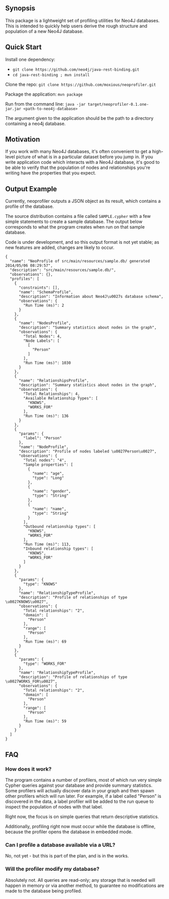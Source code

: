## Synopsis

This package is a lightweight set of profiling utilities for Neo4J databases.
This is intended to quickly help users derive the rough structure and
population of a new Neo4J database.

## Quick Start

Install one dependency:
 - `git clone https://github.com/neo4j/java-rest-binding.git`
 - `cd java-rest-binding ; mvn install`

Clone the repo: `git clone https://github.com/moxious/neoprofiler.git`

Package the application:  `mvn package`

Run from the command line: `java -jar target/neoprofiler-0.1.one-jar.jar <path-to-neo4j-database>`

The argument given to the application should be the path to a directory containing a neo4j database.

## Motivation

If you work with many Neo4J databases, it's often convenient to get a
high-level picture of what is in a particular dataset before you jump in.  If
you write application code which interacts with a Neo4J database, it's good to
be able to verify that the population of nodes and relationships you're writing
have the properties that you expect.

## Output Example

Currently, neoprofiler outputs a JSON object as its result, which contains a
profile of the database.  

The source distribution contains a file called `SAMPLE.cypher` with a few
simple statements to create a sample database.  The output below corresponds
to what the program creates when run on that sample database.

Code is under development, and so this output format is not yet stable; as
new features are added, changes are likely to occur.

```
{
  "name": "NeoProfile of src/main/resources/sample.db/ generated 2014/05/06 08:29:57",
  "description": "src/main/resources/sample.db/",
  "observations": {},
  "profiles": [
    {
      "constraints": [],
      "name": "SchemaProfile",
      "description": "Information about Neo4J\u0027s database schema",
      "observations": {
        "Run Time (ms)": 2
      }
    },
    {
      "name": "NodesProfile",
      "description": "Summary statistics about nodes in the graph",
      "observations": {
        "Total Nodes": 4,
        "Node Labels": [
          [
            "Person"
          ]
        ],
        "Run Time (ms)": 1030
      }
    },
    {
      "name": "RelationshipsProfile",
      "description": "Summary statistics about nodes in the graph",
      "observations": {
        "Total Relationships": 4,
        "Available Relationship Types": [
          "KNOWS",
          "WORKS_FOR"
        ],
        "Run Time (ms)": 136
      }
    },
    {
      "params": {
        "label": "Person"
      },
      "name": "NodeProfile",
      "description": "Profile of nodes labeled \u0027Person\u0027",
      "observations": {
        "Total nodes": "4",
        "Sample properties": [
          {
            "name": "age",
            "type": "Long"
          },
          {
            "name": "gender",
            "type": "String"
          },
          {
            "name": "name",
            "type": "String"
          }
        ],
        "Outbound relationship types": [
          "KNOWS",
          "WORKS_FOR"
        ],
        "Run Time (ms)": 113,
        "Inbound relationship types": [
          "KNOWS",
          "WORKS_FOR"
        ]
      }
    },
    {
      "params": {
        "type": "KNOWS"
      },
      "name": "RelationshipTypeProfile",
      "description": "Profile of relationships of type \u0027KNOWS\u0027",
      "observations": {
        "Total relationships": "2",
        "domain": [
          "Person"
        ],
        "range": [
          "Person"
        ],
        "Run Time (ms)": 69
      }
    },
    {
      "params": {
        "type": "WORKS_FOR"
      },
      "name": "RelationshipTypeProfile",
      "description": "Profile of relationships of type \u0027WORKS_FOR\u0027",
      "observations": {
        "Total relationships": "2",
        "domain": [
          "Person"
        ],
        "range": [
          "Person"
        ],
        "Run Time (ms)": 59
      }
    }
  ]
}
```

## FAQ

### How does it work?

The program contains a number of profilers, most of which run very simple
Cypher queries against your database and provide summary statistics.  Some
profilers will actually discover data in your graph and then spawn other
profilers which will run later.  For example, if a label called "Person" is
discovered in the data, a label profiler will be added to the run queue to 
inspect the population of nodes with that label.

Right now, the focus is on simple queries that return descriptive statistics.

Additionally, profiling right now must occur while the database is offline,
because the profiler opens the database in embedded mode.

### Can I profile a database available via a URL?

No, not yet - but this is part of the plan, and is in the works.

### Will the profiler modify my database?

Absolutely not.  All queries are read-only; any storage that is needed will
happen in memory or via another method, to guarantee no modifications are
made to the database being profiled.



